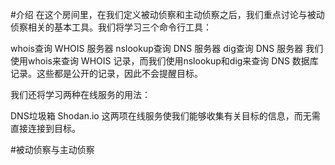 #介绍
在这个房间里，在我们定义被动侦察和主动侦察之后，我们重点讨论与被动侦察相关的基本工具。我们将学习三个命令行工具：

whois查询 WHOIS 服务器
nslookup查询 DNS 服务器
dig查询 DNS 服务器
我们使用whois来查询 WHOIS 记录，而我们使用nslookup和dig来查询 DNS 数据库记录。这些都是公开的记录，因此不会提醒目标。

我们还将学习两种在线服务的用法：

DNS垃圾箱
Shodan.io
这两项在线服务使我们能够收集有关目标的信息，而无需直接连接到目标。

#被动侦察与主动侦察
